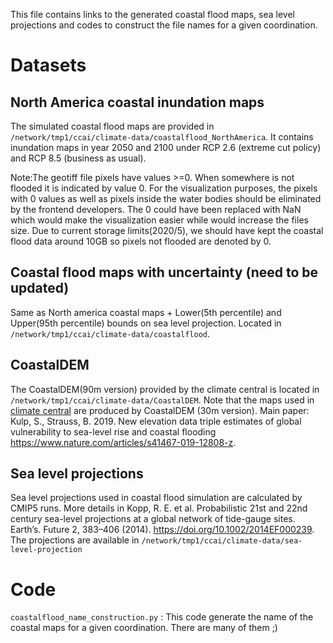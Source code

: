 This file contains links to the generated coastal flood maps, sea level projections and codes to construct the file names for a given coordination.

# Datasets

## North America coastal inundation maps

The simulated coastal flood maps are provided in `/network/tmp1/ccai/climate-data/coastalflood_NorthAmerica`. It contains inundation maps in year 2050 and 2100 under RCP 2.6 (extreme cut policy) and RCP 8.5 (business as usual).

Note:The geotiff file pixels have values >=0. When somewhere is not flooded it is indicated by value 0. For the visualization purposes, the pixels with 0 values as well as pixels inside the water bodies should be eliminated by the frontend developers. The 0 could have been replaced with NaN which would make the visualization easier while would increase the files size. Due to current storage limits(2020/5), we should have kept the coastal flood data around 10GB so pixels not flooded are denoted by 0.

## Coastal flood maps with uncertainty (need to be updated)

Same as North america coastal maps + Lower(5th percentile) and Upper(95th percentile) bounds on sea level projection. Located in `/network/tmp1/ccai/climate-data/coastalflood`.

## CoastalDEM

The CoastalDEM(90m version) provided by the climate central is located in `/network/tmp1/ccai/climate-data/CoastalDEM`. Note that the maps used in [climate central](https://coastal.climatecentral.org/) are produced by CoastalDEM (30m version). Main paper:
Kulp, S., Strauss, B. 2019. New elevation data triple estimates of global vulnerability to sea-level rise and coastal flooding https://www.nature.com/articles/s41467-019-12808-z. 

## Sea level projections 

Sea level projections used in coastal flood simulation are calculated by CMIP5 runs. More details in Kopp, R. E. et al. Probabilistic 21st and 22nd century sea-level projections at a global network of tide-gauge sites. Earth’s. Future 2, 383–406 (2014). https://doi.org/10.1002/2014EF000239. The projections are available in `/network/tmp1/ccai/climate-data/sea-level-projection`



# Code

`coastalflood_name_construction.py` : This code generate the name of the coastal maps for a given coordination. There are many of them ;)
